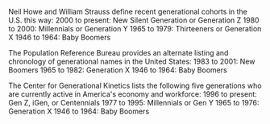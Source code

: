 Neil Howe and William Strauss define recent generational cohorts in the U.S. this way:
2000 to present: New Silent Generation or Generation Z
1980 to 2000: Millennials or Generation Y
1965 to 1979: Thirteeners or Generation X
1946 to 1964: Baby Boomers

The Population Reference Bureau provides an alternate listing and chronology of generational names in the United States:
1983 to 2001: New Boomers
1965 to 1982: Generation X
1946 to 1964: Baby Boomers

The Center for Generational Kinetics lists the following five generations who are currently active in America's economy and workforce:
1996 to present: Gen Z, iGen, or Centennials
1977 to 1995: Millennials or Gen Y
1965 to 1976: Generation X
1946 to 1964: Baby Boomers
